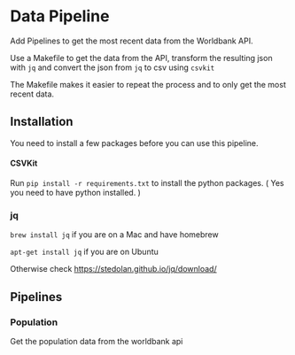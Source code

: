 # Data Pipeline

Add Pipelines to get the most recent data from the Worldbank API.

Use a Makefile to get the data from the API, transform the resulting json with `jq` and convert the json from `jq` to csv using `csvkit`

The Makefile makes it easier to repeat the process and to only get the most recent data.

## Installation

You need to install a few packages before you can use this pipeline.
#### CSVKit

Run `pip install -r requirements.txt` to install the python packages. ( Yes you need to have python installed. )

### jq

`brew install jq` if you are on a Mac and have homebrew

`apt-get install jq` if you are on Ubuntu

Otherwise check https://stedolan.github.io/jq/download/

## Pipelines

### Population

Get the population data from the worldbank api
